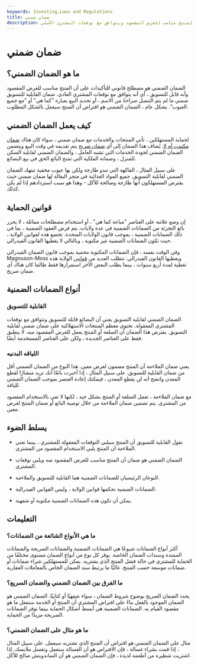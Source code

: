 ```yaml
---
keywords: Investing,Laws and Regulations
title: ضمان ضمني
description: الضمان الضمني هو مصطلح قانوني للتأكيد على أن المنتج مناسب للغرض المقصود ويتوافق مع توقعات المشتري الأصلي.
---
```


# ضمان ضمني
## ما هو الضمان الضمني؟

الضمان الضمني هو مصطلح قانوني للتأكيدات على أن المنتج مناسب للغرض المقصود وأنه قابل للتسويق ، أي أنه يتوافق مع توقعات المشتري العادي. ضمان القابلية للتسويق ضمني ما لم يتم التنصل صراحةً من الاسم ، أو تحديد البيع بعبارة "كما هي" أو "مع جميع العيوب". بشكل عام ، الضمان الضمني هو افتراض أن المنتج سيعمل بالشكل المطلوب.

## كيف يعمل الضمان الضمني

لحماية المستهلكين ، تأتي المنتجات والخدمات مع ضمان ضمني ، سواء كان هناك [ضمان مكتوب أم لا](/warranty). يُضاف هذا الضمان إلى أي [ضمان صريح](/express-warranty) يتم تقديمه في وقت البيع ويتضمن الضمان الضمني لجودة الخدمات التي تشبه العامل ، والضمان الضمني لقابلية السكن للمنزل ، وضمانة الملكية التي تمنح البائع الحق في بيع البضائع.

على سبيل المثال ، الفاكهة التي تبدو طازجة ولكن بها عيوب مخفية تنتهك الضمان الضمني لقابلية التسويق. جميع المواد الغذائية في متجر البقالة لها ضمان ضمني حيث يفترض المستهلكون أنها طازجة وصالحة للأكل - وهذا هو سبب استردادهم إذا لم يكن كذلك.

## قوانين الحماية

إن وضع علامة على العناصر "مباعة كما هي" ، أو استخدام مصطلحات مماثلة ، لا يحرر بائع التجزئة من الضمانات الضمنية في عدة ولايات. يتم فرض العقود الضمنية ، بما في ذلك الضمانات الضمنية ، بموجب قانون الولايات المتحدة. تخضع هذه لقوانين الولاية ، حيث تكون الضمانات الضمنية غير مكتوبة ، وبالتالي لا يغطيها القانون الفيدرالي.

وفي الوقت نفسه ، فإن الضمانات المكتوبة محمية بموجب قانون الضمان الفيدرالي Magnuson-Moss ويغطيها القانون الفيدرالي. تتطلب العديد من [قوانين](/lemon-laws) الولاية هذه تغطية لمدة أربع سنوات ، بينما يطلب البعض الآخر استمرارها فقط طالما كان هناك أي ضمان صريح.

## أنواع الضمانات الضمنية

### القابلية للتسويق

الضمان الضمني لقابلية التسويق يعني أن البضائع قابلة للتسويق وتتوافق مع توقعات المشتري المعقولة. تحتوي معظم المنتجات الاستهلاكية على ضمان ضمني لقابلية التسويق. يفترض هذا الضمان أن السلعة أو المنتج يعمل للغرض المقصود منه. لا ينطبق فقط على العناصر الجديدة ، ولكن على العناصر المستخدمة أيضًا.

### اللياقه البدنيه

يعني ضمان الملاءمة أن المنتج مضمون لغرض معين. هذا النوع من الضمان الضمني أقل من ضمان القابلية للتسويق. على سبيل المثال ، إذا أخبرت بائعًا أنك تريد منشارًا لقطع المعدن واتضح أنه لن يقطع المعدن ، فيمكنك إعادة العنصر بموجب الضمان الضمني للياقة.

مع ضمان الملاءمة ، تعمل السلعة أو المنتج بشكل جيد ، لكنها لا تفي بالاستخدام المقصود من المشتري. يتم تضمين ضمان الملاءمة من خلال توصية البائع أو ضمان المنتج لغرض معين.

## يسلط الضوء

- تقول القابلية للتسويق أن المنتج سيلبي التوقعات المعقولة للمشتري ، بينما تعني الملاءمة أن المنتج يلبي الاستخدام المقصود من المشتري.

- الضمان الضمني هو ضمان أن المنتج مناسب للغرض المقصود منه ويلبي توقعات المشتري.

- النوعان الرئيسيان للضمانات الضمنية هما القابلية للتسويق والملاءمة.

- الضمانات الضمنية تحكمها قوانين الولاية ، وليس القوانين الفيدرالية.

- يمكن أن تكون هذه الضمانات الضمنية مكتوبة أو شفهية.

## التعليمات

### ما هي الأنواع الشائعة من الضمانات؟

أكثر أنواع الضمانات شيوعًا هي الضمانات الضمنية والضمانات الصريحة والضمانات الممتدة وسندات الضمان الخاصة. يوفر كل نوع من أنواع الضمان مستوى مختلفًا من الحماية للمشتري في حالة فشل المنتج الذي يشتريه. يمكن للمستهلكين شراء ضمانات أو ضمانات موسعة حسب المنتج. غالبًا ما يرتبط سند الضمان الخاص بالمعاملات العقارية.

### ما الفرق بين الضمان الضمني والضمان السريع؟

يحدد الضمان الصريح بوضوح شروط الضمان ، سواء شفهيًا أو كتابيًا. الضمان الضمني هو الضمان الموجود بالفعل بناءً على افتراض المشتري أن المنتج أو الخدمة ستفعل ما هو مقصود القيام به. الضمانات الضمنية هي أبسط أشكال الحماية بينما توفر الضمانات الصريحة مزيدًا من الحماية.

### ما هو مثال على الضمان الضمني؟

مثال على الضمان الضمني هو افتراض أن المنتج الذي تشتريه سيعمل. على سبيل المثال ، إذا قمت بشراء غسالة ، فإن الافتراض هو أن الغسالة ستعمل وتغسل ملابسك. إذا اشتريت شطيرة من أطعمة لذيذة ، فإن الضمان الضمني هو أن الساندويتش صالح للأكل.


